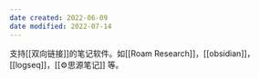```yaml
---
date created: 2022-06-09
date modified: 2022-07-14
---
```


支持[[双向链接]]的笔记软件。如[[Roam Research]]，[[obsidian]]，[[logseq]]，[[⚙思源笔记]] 等。


